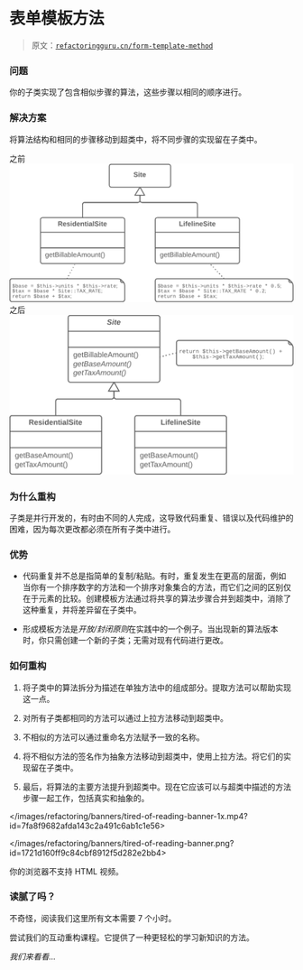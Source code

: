 # 表单模板方法

> 原文：[`refactoringguru.cn/form-template-method`](https://refactoringguru.cn/form-template-method)

### 问题

你的子类实现了包含相似步骤的算法，这些步骤以相同的顺序进行。

### 解决方案

将算法结构和相同的步骤移动到超类中，将不同步骤的实现留在子类中。

之前![表单模板方法 - 之前](img/88924c2c42cf0cd644fe5e19b6f9c0ea.png)之后![表单模板方法 - 之后](img/ed1cf17084697b19489c46fa72322139.png)

### 为什么重构

子类是并行开发的，有时由不同的人完成，这导致代码重复、错误以及代码维护的困难，因为每次更改都必须在所有子类中进行。

### 优势

+   代码重复并不总是指简单的复制/粘贴。有时，重复发生在更高的层面，例如当你有一个排序数字的方法和一个排序对象集合的方法，而它们之间的区别仅在于元素的比较。创建模板方法通过将共享的算法步骤合并到超类中，消除了这种重复，并将差异留在子类中。

+   形成模板方法是*开放/封闭原则*在实践中的一个例子。当出现新的算法版本时，你只需创建一个新的子类；无需对现有代码进行更改。

### 如何重构

1.  将子类中的算法拆分为描述在单独方法中的组成部分。提取方法可以帮助实现这一点。

1.  对所有子类都相同的方法可以通过上拉方法移动到超类中。

1.  不相似的方法可以通过重命名方法赋予一致的名称。

1.  将不相似方法的签名作为抽象方法移动到超类中，使用上拉方法。将它们的实现留在子类中。

1.  最后，将算法的主要方法提升到超类中。现在它应该可以与超类中描述的方法步骤一起工作，包括真实和抽象的。

</images/refactoring/banners/tired-of-reading-banner-1x.mp4?id=7fa8f9682afda143c2a491c6ab1c1e56>

</images/refactoring/banners/tired-of-reading-banner.png?id=1721d160ff9c84cbf8912f5d282e2bb4>

你的浏览器不支持 HTML 视频。

### 读腻了吗？

不奇怪，阅读我们这里所有文本需要 7 个小时。

尝试我们的互动重构课程。它提供了一种更轻松的学习新知识的方法。

*我们来看看…*
